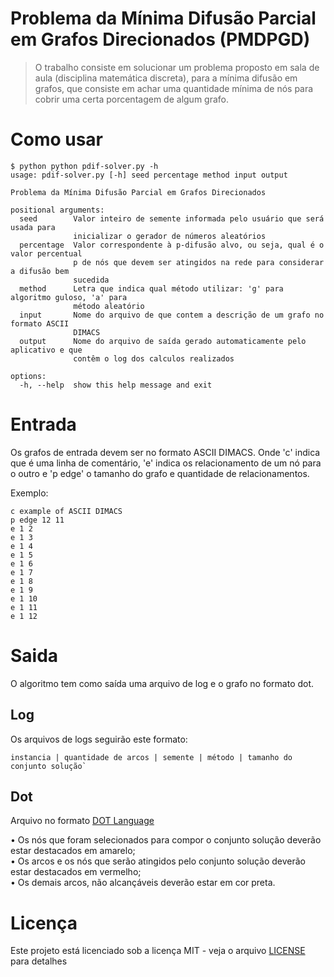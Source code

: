 
# Problema da Mínima Difusão Parcial em Grafos Direcionados (PMDPGD)

> O trabalho consiste em solucionar um problema proposto em sala de aula (disciplina matemática discreta), para a mínima difusão em grafos, que consiste em achar uma quantidade mínima de nós para cobrir uma certa porcentagem de algum grafo.

# Como usar

```
$ python python pdif-solver.py -h                         
usage: pdif-solver.py [-h] seed percentage method input output

Problema da Mínima Difusão Parcial em Grafos Direcionados

positional arguments:
  seed        Valor inteiro de semente informada pelo usuário que será usada para
              inicializar o gerador de números aleatórios
  percentage  Valor correspondente à p-difusão alvo, ou seja, qual é o valor percentual
              p de nós que devem ser atingidos na rede para considerar a difusão bem
              sucedida
  method      Letra que indica qual método utilizar: 'g' para algoritmo guloso, 'a' para
              método aleatório
  input       Nome do arquivo de que contem a descrição de um grafo no formato ASCII
              DIMACS
  output      Nome do arquivo de saída gerado automaticamente pelo aplicativo e que
              contêm o log dos calculos realizados

options:
  -h, --help  show this help message and exit
```

# Entrada

Os grafos de entrada devem ser no formato ASCII DIMACS. Onde 'c' indica que é uma linha de comentário, 'e' indica os relacionamento de um nó para o outro e 'p edge' o tamanho do grafo e quantidade de relacionamentos.

Exemplo:

```
c example of ASCII DIMACS
p edge 12 11
e 1 2 
e 1 3
e 1 4 
e 1 5 
e 1 6 
e 1 7 
e 1 8 
e 1 9 
e 1 10 
e 1 11 
e 1 12
```

# Saida

O algoritmo tem como saída uma arquivo de log e o grafo no formato dot.

## Log
Os arquivos de logs seguirão este formato:
```
instancia | quantidade de arcos | semente | método | tamanho do conjunto solução` 
```
## Dot
Arquivo no formato [DOT Language](https://graphviz.org/doc/info/lang.html)

• Os nós que foram selecionados para compor o conjunto solução deverão estar destacados em amarelo;  
• Os arcos e os nós que serão atingidos pelo conjunto solução deverão estar destacados em vermelho;  
• Os demais arcos, não alcançáveis deverão estar em cor preta.

# Licença

Este projeto está licenciado sob a licença MIT - veja o arquivo [LICENSE](LICENSE) para detalhes
